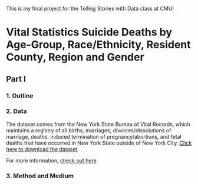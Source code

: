 This is my final project for the Telling Stories with Data class at CMU!

# **Vital Statistics Suicide Deaths by Age-Group, Race/Ethnicity, Resident County, Region and Gender**

## **Part I**

### 1. Outline


### 2. Data
The dataset comes from the New York State Bureau of Vital Records, which maintains a registry of all births, marriages, divorces/dissolutions of marriage, deaths, induced termination of pregnancy/abortions, and fetal deaths that have occurred in New York State outside of New York City. [Click here to download the dataset](https://health.data.ny.gov/api/views/j6fz-a4ta/rows.csv?accessType=DOWNLOAD)

For more information, [check out here](https://healthdata.gov/dataset/vital-statistics-suicide-deaths-age-group-raceethnicity-resident-county-region-and-gender)
### 3. Method and Medium

